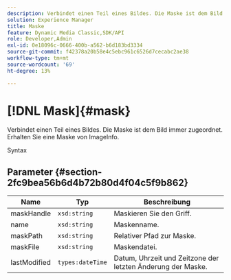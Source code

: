 ```yaml
---
description: Verbindet einen Teil eines Bildes. Die Maske ist dem Bild immer zugeordnet. Erhalten Sie eine Maske von ImageInfo.
solution: Experience Manager
title: Maske
feature: Dynamic Media Classic,SDK/API
role: Developer,Admin
exl-id: 0e18096c-0666-400b-a562-b6d183bd3334
source-git-commit: f42378a20b58e4c5ebc961c6526d7cecabc2ae38
workflow-type: tm+mt
source-wordcount: '69'
ht-degree: 13%

---
```


# [!DNL Mask]{#mask}

Verbindet einen Teil eines Bildes. Die Maske ist dem Bild immer zugeordnet. Erhalten Sie eine Maske von ImageInfo.

Syntax

## Parameter {#section-2fc9bea56b6d4b72b80d4f04c5f9b862}

| Name | Typ | Beschreibung |
|---|---|---|
| maskHandle | `xsd:string` | Maskieren Sie den Griff. |
| name | `xsd:string` | Maskenname. |
| maskPath | `xsd:string` | Relativer Pfad zur Maske. |
| maskFile | `xsd:string` | Maskendatei. |
| lastModified | `types:dateTime` | Datum, Uhrzeit und Zeitzone der letzten Änderung der Maske. |
